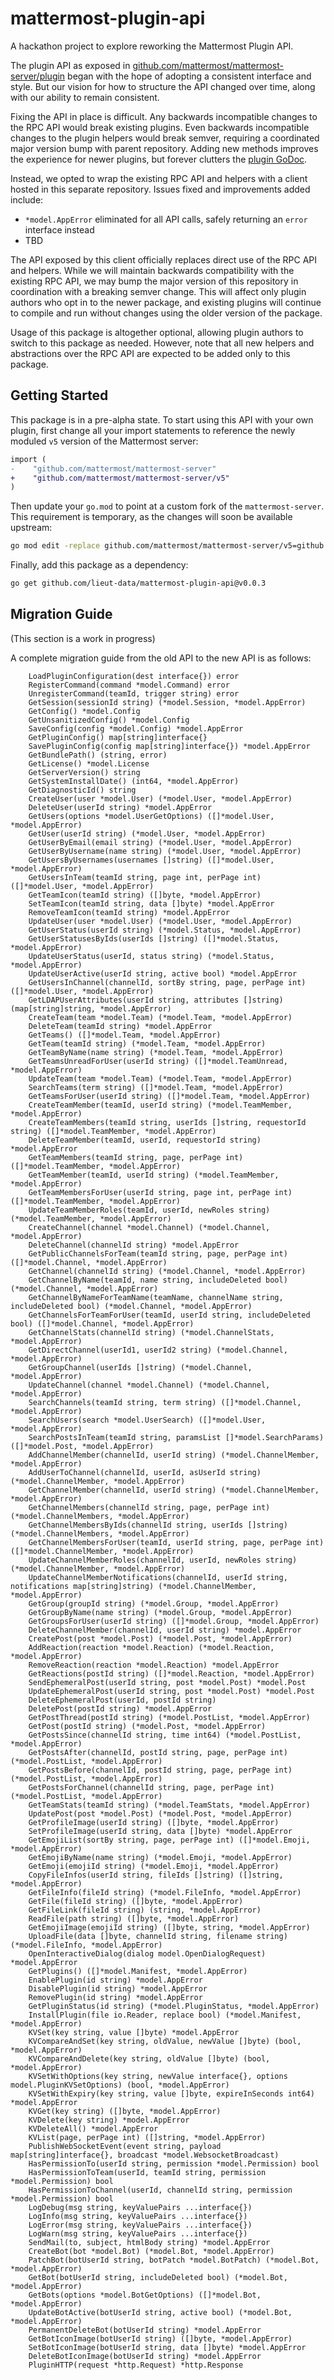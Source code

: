 # mattermost-plugin-api
A hackathon project to explore reworking the Mattermost Plugin API.

The plugin API as exposed in [github.com/mattermost/mattermost-server/plugin](http://github.com/mattermost/mattermost-server/plugin) began with the hope of adopting a consistent interface and style. But our vision for how to structure the API changed over time, along with our ability to remain consistent. 

Fixing the API in place is difficult. Any backwards incompatible changes to the RPC API would break existing plugins. Even backwards incompatible changes to the plugin helpers would break semver, requiring a coordinated major version bump with parent repository. Adding new methods improves the experience for newer plugins, but forever clutters the [plugin GoDoc](https://godoc.org/github.com/mattermost/mattermost-server/plugin).

Instead, we opted to wrap the existing RPC API and helpers with a client hosted in this separate repository. Issues fixed and improvements added include:
* `*model.AppError` eliminated for all API calls, safely returning an `error` interface instead
* TBD

The API exposed by this client officially replaces direct use of the RPC API and helpers. While we will maintain backwards compatibility with the existing RPC API, we may bump the major version of this repository in coordination with a breaking semver change. This will affect only plugin authors who opt in to the newer package, and existing plugins will continue to compile and run without changes using the older version of the package.

Usage of this package is altogether optional, allowing plugin authors to switch to this package as needed. However, note that all new helpers and abstractions over the RPC API are expected to be added only to this package.

## Getting Started

This package is in a pre-alpha state. To start using this API with your own plugin, first change all your import statements to reference the newly moduled `v5` version of the Mattermost server:
```diff
import (
-    "github.com/mattermost/mattermost-server"
+    "github.com/mattermost/mattermost-server/v5"
)
```

Then update your `go.mod` to point at a custom fork of the `mattermost-server`. This requirement is temporary, as the changes will soon be available upstream:
```sh
go mod edit -replace github.com/mattermost/mattermost-server/v5=github.com/lieut-data/mattermost-server/v5@v5.99.99
```

Finally, add this package as a dependency:
```sh
go get github.com/lieut-data/mattermost-plugin-api@v0.0.3
```

## Migration Guide

(This section is a work in progress)

A complete migration guide from the old API to the new API is as follows:

```
	LoadPluginConfiguration(dest interface{}) error
	RegisterCommand(command *model.Command) error
	UnregisterCommand(teamId, trigger string) error
	GetSession(sessionId string) (*model.Session, *model.AppError)
	GetConfig() *model.Config
	GetUnsanitizedConfig() *model.Config
	SaveConfig(config *model.Config) *model.AppError
	GetPluginConfig() map[string]interface{}
	SavePluginConfig(config map[string]interface{}) *model.AppError
	GetBundlePath() (string, error)
	GetLicense() *model.License
	GetServerVersion() string
	GetSystemInstallDate() (int64, *model.AppError)
	GetDiagnosticId() string
	CreateUser(user *model.User) (*model.User, *model.AppError)
	DeleteUser(userId string) *model.AppError
	GetUsers(options *model.UserGetOptions) ([]*model.User, *model.AppError)
	GetUser(userId string) (*model.User, *model.AppError)
	GetUserByEmail(email string) (*model.User, *model.AppError)
	GetUserByUsername(name string) (*model.User, *model.AppError)
	GetUsersByUsernames(usernames []string) ([]*model.User, *model.AppError)
	GetUsersInTeam(teamId string, page int, perPage int) ([]*model.User, *model.AppError)
	GetTeamIcon(teamId string) ([]byte, *model.AppError)
	SetTeamIcon(teamId string, data []byte) *model.AppError
	RemoveTeamIcon(teamId string) *model.AppError
	UpdateUser(user *model.User) (*model.User, *model.AppError)
	GetUserStatus(userId string) (*model.Status, *model.AppError)
	GetUserStatusesByIds(userIds []string) ([]*model.Status, *model.AppError)
	UpdateUserStatus(userId, status string) (*model.Status, *model.AppError)
	UpdateUserActive(userId string, active bool) *model.AppError
	GetUsersInChannel(channelId, sortBy string, page, perPage int) ([]*model.User, *model.AppError)
	GetLDAPUserAttributes(userId string, attributes []string) (map[string]string, *model.AppError)
	CreateTeam(team *model.Team) (*model.Team, *model.AppError)
	DeleteTeam(teamId string) *model.AppError
	GetTeams() ([]*model.Team, *model.AppError)
	GetTeam(teamId string) (*model.Team, *model.AppError)
	GetTeamByName(name string) (*model.Team, *model.AppError)
	GetTeamsUnreadForUser(userId string) ([]*model.TeamUnread, *model.AppError)
	UpdateTeam(team *model.Team) (*model.Team, *model.AppError)
	SearchTeams(term string) ([]*model.Team, *model.AppError)
	GetTeamsForUser(userId string) ([]*model.Team, *model.AppError)
	CreateTeamMember(teamId, userId string) (*model.TeamMember, *model.AppError)
	CreateTeamMembers(teamId string, userIds []string, requestorId string) ([]*model.TeamMember, *model.AppError)
	DeleteTeamMember(teamId, userId, requestorId string) *model.AppError
	GetTeamMembers(teamId string, page, perPage int) ([]*model.TeamMember, *model.AppError)
	GetTeamMember(teamId, userId string) (*model.TeamMember, *model.AppError)
	GetTeamMembersForUser(userId string, page int, perPage int) ([]*model.TeamMember, *model.AppError)
	UpdateTeamMemberRoles(teamId, userId, newRoles string) (*model.TeamMember, *model.AppError)
	CreateChannel(channel *model.Channel) (*model.Channel, *model.AppError)
	DeleteChannel(channelId string) *model.AppError
	GetPublicChannelsForTeam(teamId string, page, perPage int) ([]*model.Channel, *model.AppError)
	GetChannel(channelId string) (*model.Channel, *model.AppError)
	GetChannelByName(teamId, name string, includeDeleted bool) (*model.Channel, *model.AppError)
	GetChannelByNameForTeamName(teamName, channelName string, includeDeleted bool) (*model.Channel, *model.AppError)
	GetChannelsForTeamForUser(teamId, userId string, includeDeleted bool) ([]*model.Channel, *model.AppError)
	GetChannelStats(channelId string) (*model.ChannelStats, *model.AppError)
	GetDirectChannel(userId1, userId2 string) (*model.Channel, *model.AppError)
	GetGroupChannel(userIds []string) (*model.Channel, *model.AppError)
	UpdateChannel(channel *model.Channel) (*model.Channel, *model.AppError)
	SearchChannels(teamId string, term string) ([]*model.Channel, *model.AppError)
	SearchUsers(search *model.UserSearch) ([]*model.User, *model.AppError)
	SearchPostsInTeam(teamId string, paramsList []*model.SearchParams) ([]*model.Post, *model.AppError)
	AddChannelMember(channelId, userId string) (*model.ChannelMember, *model.AppError)
	AddUserToChannel(channelId, userId, asUserId string) (*model.ChannelMember, *model.AppError)
	GetChannelMember(channelId, userId string) (*model.ChannelMember, *model.AppError)
	GetChannelMembers(channelId string, page, perPage int) (*model.ChannelMembers, *model.AppError)
	GetChannelMembersByIds(channelId string, userIds []string) (*model.ChannelMembers, *model.AppError)
	GetChannelMembersForUser(teamId, userId string, page, perPage int) ([]*model.ChannelMember, *model.AppError)
	UpdateChannelMemberRoles(channelId, userId, newRoles string) (*model.ChannelMember, *model.AppError)
	UpdateChannelMemberNotifications(channelId, userId string, notifications map[string]string) (*model.ChannelMember, *model.AppError)
	GetGroup(groupId string) (*model.Group, *model.AppError)
	GetGroupByName(name string) (*model.Group, *model.AppError)
	GetGroupsForUser(userId string) ([]*model.Group, *model.AppError)
	DeleteChannelMember(channelId, userId string) *model.AppError
	CreatePost(post *model.Post) (*model.Post, *model.AppError)
	AddReaction(reaction *model.Reaction) (*model.Reaction, *model.AppError)
	RemoveReaction(reaction *model.Reaction) *model.AppError
	GetReactions(postId string) ([]*model.Reaction, *model.AppError)
	SendEphemeralPost(userId string, post *model.Post) *model.Post
	UpdateEphemeralPost(userId string, post *model.Post) *model.Post
	DeleteEphemeralPost(userId, postId string)
	DeletePost(postId string) *model.AppError
	GetPostThread(postId string) (*model.PostList, *model.AppError)
	GetPost(postId string) (*model.Post, *model.AppError)
	GetPostsSince(channelId string, time int64) (*model.PostList, *model.AppError)
	GetPostsAfter(channelId, postId string, page, perPage int) (*model.PostList, *model.AppError)
	GetPostsBefore(channelId, postId string, page, perPage int) (*model.PostList, *model.AppError)
	GetPostsForChannel(channelId string, page, perPage int) (*model.PostList, *model.AppError)
	GetTeamStats(teamId string) (*model.TeamStats, *model.AppError)
	UpdatePost(post *model.Post) (*model.Post, *model.AppError)
	GetProfileImage(userId string) ([]byte, *model.AppError)
	SetProfileImage(userId string, data []byte) *model.AppError
	GetEmojiList(sortBy string, page, perPage int) ([]*model.Emoji, *model.AppError)
	GetEmojiByName(name string) (*model.Emoji, *model.AppError)
	GetEmoji(emojiId string) (*model.Emoji, *model.AppError)
	CopyFileInfos(userId string, fileIds []string) ([]string, *model.AppError)
	GetFileInfo(fileId string) (*model.FileInfo, *model.AppError)
	GetFile(fileId string) ([]byte, *model.AppError)
	GetFileLink(fileId string) (string, *model.AppError)
	ReadFile(path string) ([]byte, *model.AppError)
	GetEmojiImage(emojiId string) ([]byte, string, *model.AppError)
	UploadFile(data []byte, channelId string, filename string) (*model.FileInfo, *model.AppError)
	OpenInteractiveDialog(dialog model.OpenDialogRequest) *model.AppError
	GetPlugins() ([]*model.Manifest, *model.AppError)
	EnablePlugin(id string) *model.AppError
	DisablePlugin(id string) *model.AppError
	RemovePlugin(id string) *model.AppError
	GetPluginStatus(id string) (*model.PluginStatus, *model.AppError)
	InstallPlugin(file io.Reader, replace bool) (*model.Manifest, *model.AppError)
	KVSet(key string, value []byte) *model.AppError
	KVCompareAndSet(key string, oldValue, newValue []byte) (bool, *model.AppError)
	KVCompareAndDelete(key string, oldValue []byte) (bool, *model.AppError)
	KVSetWithOptions(key string, newValue interface{}, options model.PluginKVSetOptions) (bool, *model.AppError)
	KVSetWithExpiry(key string, value []byte, expireInSeconds int64) *model.AppError
	KVGet(key string) ([]byte, *model.AppError)
	KVDelete(key string) *model.AppError
	KVDeleteAll() *model.AppError
	KVList(page, perPage int) ([]string, *model.AppError)
	PublishWebSocketEvent(event string, payload map[string]interface{}, broadcast *model.WebsocketBroadcast)
	HasPermissionTo(userId string, permission *model.Permission) bool
	HasPermissionToTeam(userId, teamId string, permission *model.Permission) bool
	HasPermissionToChannel(userId, channelId string, permission *model.Permission) bool
	LogDebug(msg string, keyValuePairs ...interface{})
	LogInfo(msg string, keyValuePairs ...interface{})
	LogError(msg string, keyValuePairs ...interface{})
	LogWarn(msg string, keyValuePairs ...interface{})
	SendMail(to, subject, htmlBody string) *model.AppError
	CreateBot(bot *model.Bot) (*model.Bot, *model.AppError)
	PatchBot(botUserId string, botPatch *model.BotPatch) (*model.Bot, *model.AppError)
	GetBot(botUserId string, includeDeleted bool) (*model.Bot, *model.AppError)
	GetBots(options *model.BotGetOptions) ([]*model.Bot, *model.AppError)
	UpdateBotActive(botUserId string, active bool) (*model.Bot, *model.AppError)
	PermanentDeleteBot(botUserId string) *model.AppError
	GetBotIconImage(botUserId string) ([]byte, *model.AppError)
	SetBotIconImage(botUserId string, data []byte) *model.AppError
	DeleteBotIconImage(botUserId string) *model.AppError
	PluginHTTP(request *http.Request) *http.Response
```

